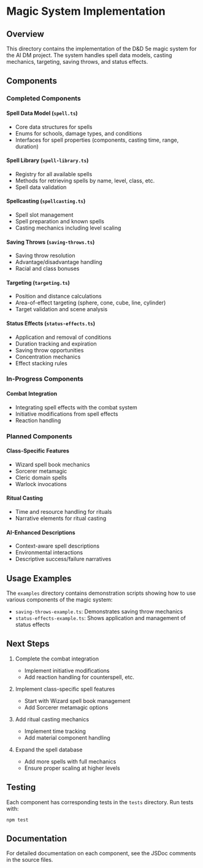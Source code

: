 # Magic System Implementation

## Overview
This directory contains the implementation of the D&D 5e magic system for the AI DM project. The system handles spell data models, casting mechanics, targeting, saving throws, and status effects.

## Components

### Completed Components

#### Spell Data Model (`spell.ts`)
- Core data structures for spells
- Enums for schools, damage types, and conditions
- Interfaces for spell properties (components, casting time, range, duration)

#### Spell Library (`spell-library.ts`)
- Registry for all available spells
- Methods for retrieving spells by name, level, class, etc.
- Spell data validation

#### Spellcasting (`spellcasting.ts`)
- Spell slot management
- Spell preparation and known spells
- Casting mechanics including level scaling

#### Saving Throws (`saving-throws.ts`)
- Saving throw resolution
- Advantage/disadvantage handling
- Racial and class bonuses

#### Targeting (`targeting.ts`)
- Position and distance calculations
- Area-of-effect targeting (sphere, cone, cube, line, cylinder)
- Target validation and scene analysis

#### Status Effects (`status-effects.ts`)
- Application and removal of conditions
- Duration tracking and expiration
- Saving throw opportunities
- Concentration mechanics
- Effect stacking rules

### In-Progress Components

#### Combat Integration
- Integrating spell effects with the combat system
- Initiative modifications from spell effects
- Reaction handling

### Planned Components

#### Class-Specific Features
- Wizard spell book mechanics
- Sorcerer metamagic
- Cleric domain spells
- Warlock invocations

#### Ritual Casting
- Time and resource handling for rituals
- Narrative elements for ritual casting

#### AI-Enhanced Descriptions
- Context-aware spell descriptions
- Environmental interactions
- Descriptive success/failure narratives

## Usage Examples

The `examples` directory contains demonstration scripts showing how to use various components of the magic system:

- `saving-throws-example.ts`: Demonstrates saving throw mechanics
- `status-effects-example.ts`: Shows application and management of status effects

## Next Steps

1. Complete the combat integration
   - Implement initiative modifications
   - Add reaction handling for counterspell, etc.

2. Implement class-specific spell features
   - Start with Wizard spell book management
   - Add Sorcerer metamagic options

3. Add ritual casting mechanics
   - Implement time tracking
   - Add material component handling

4. Expand the spell database
   - Add more spells with full mechanics
   - Ensure proper scaling at higher levels

## Testing

Each component has corresponding tests in the `tests` directory. Run tests with:

```
npm test
```

## Documentation

For detailed documentation on each component, see the JSDoc comments in the source files. 
